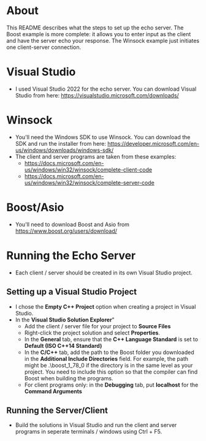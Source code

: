 # About
This README describes what the steps to set up the echo server. The Boost example is more complete: it allows you to enter input as the client
and have the server echo your response. The Winsock example just initiates one client-server connection.

# Visual Studio
- I used Visual Studio 2022 for the echo server. You can download Visual Studio from here: https://visualstudio.microsoft.com/downloads/

# Winsock
- You'll need the Windows SDK to use Winsock. You can download the SDK and run the installer from here: https://developer.microsoft.com/en-us/windows/downloads/windows-sdk/
- The client and server programs are taken from these examples:
    - https://docs.microsoft.com/en-us/windows/win32/winsock/complete-client-code
    - https://docs.microsoft.com/en-us/windows/win32/winsock/complete-server-code

# Boost/Asio
- You'll need to download Boost and Asio from https://www.boost.org/users/download/

# Running the Echo Server
- Each client / server should be created in its own Visual Studio project.
## Setting up a Visual Studio Project
- I chose the **Empty C++ Project** option when creating a project in Visual Studio.
- In the **Visual Studio Solution Explorer**"
    - Add the client / server file for your project to **Source Files** 
    - Right-click the project solution and select **Properties**.
    - In the **General** tab, ensure that the **C++ Language Standard** is set to **Default (ISO C++14 Standard)**
    - In the **C/C++** tab, add the path to the Boost folder you downloaded in the **Additional Include Directories** field. For example,
    the path might be .\boost_1_78_0 if the directory is in the same level as your project. You need to include this option
    so that the compiler can find Boost when building the programs.
    - For client programs only: in the **Debugging** tab, put **localhost** for the **Command Arguments**
## Running the Server/Client
- Build the solutions in Visual Studio and run the client and server programs in seperate terminals / windows using Ctrl + F5.
